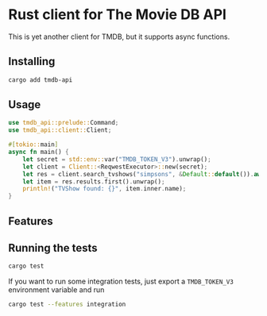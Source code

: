 # Rust client for The Movie DB API

This is yet another client for TMDB, but it supports async functions.

## Installing

```bash
cargo add tmdb-api
```

## Usage

```rust
use tmdb_api::prelude::Command;
use tmdb_api::client::Client;

#[tokio::main]
async fn main() {
    let secret = std::env::var("TMDB_TOKEN_V3").unwrap();
    let client = Client::<ReqwestExecutor>::new(secret);
    let res = client.search_tvshows("simpsons", &Default::default()).await.unwrap();
    let item = res.results.first().unwrap();
    println!("TVShow found: {}", item.inner.name);
}

```

## Features

## Running the tests

```bash
cargo test
```

If you want to run some integration tests, just export a `TMDB_TOKEN_V3` environment variable and run

```bash
cargo test --features integration
```
